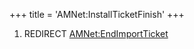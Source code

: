 +++
title = 'AMNet:InstallTicketFinish'
+++

1.  REDIRECT [AMNet:EndImportTicket](AMNet:EndImportTicket "wikilink")